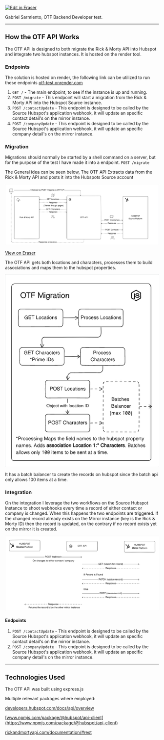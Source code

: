<p><a target="_blank" href="https://app.eraser.io/workspace/KYdxoBrgBap2CP6eQmC2" id="edit-in-eraser-github-link"><img alt="Edit in Eraser" src="https://firebasestorage.googleapis.com/v0/b/second-petal-295822.appspot.com/o/images%2Fgithub%2FOpen%20in%20Eraser.svg?alt=media&amp;token=968381c8-a7e7-472a-8ed6-4a6626da5501"></a></p>

Gabriel Sarmiento, OTF Backend Developer test.

---

## How the OTF API Works
The OTF API is designed to both migrate the Rick & Morty API into Hubspot and integrate two hubspot instances. It is hosted on the render tool.

### Endpoints
The solution is hosted on render, the following link can be utilized to run these endpoints [﻿otf-test.onrender.com](https://otf-test.onrender.com/) 

1. `GET /`  - The main endpoint, to see if the instance is up and running.
2. `POST /migrate` - This endpoint will start a migration from the Rick & Morty API into the Hubspot Source instance.
3. `POST /contactUpdate` - This endpoint is designed to be called by the Source Hubspot's application webhook, it will update an specific contact detail's on the mirror instance.
4. `POST /companyUpdate` - This endpoint is designed to be called by the Source Hubspot's application webhook, it will update an specific company detail's on the mirror instance.
### Migration
Migrations should normally be started by a shell command on a server, but for the purpose of the test I have made it into a endpoint. `POST /migrate` 

The General idea can be seen below, The OTF API Extracts data from the Rick & Morty API and posts it into the Hubspots Source account

![Migration Diagram](/.eraser/KYdxoBrgBap2CP6eQmC2___q6qlbL6mFhMEOI5uxTMlimftZCM2___---figure---di9eCMiOtjxk1lnoFoEt_---figure---o2X-eR3i2cBpZqfmP5ea8w.png "Migration Diagram")

[﻿View on Eraser](https://app.eraser.io/workspace/KYdxoBrgBap2CP6eQmC2?elements=o2X-eR3i2cBpZqfmP5ea8w) 

The OTF API gets both locations and characters, processes them to build associations and maps them to the hubspot properties.

![OTF Migration DIagram](/.eraser/KYdxoBrgBap2CP6eQmC2___q6qlbL6mFhMEOI5uxTMlimftZCM2___---figure---u4xUBgdWSC5L_iRPUwEvX---figure---q2cxhRCQbcGzy0boQ48IPQ.png "OTF Migration DIagram")

It has a batch balancer to create the records on hubspot since the batch api only allows 100 items at a time.

### Integration
On the integration I leverage the two workflows on the Source Hubspot Instance to shoot webhooks every time a record of either contact or company is changed. When this happens the two endpoints are triggered. If the changed record already exists on the Mirror instance (key is the Rick & Morty ID) then the record is updated, on the contrary if no record exists yet on the mirror it is created.

![Integration Diagram](/.eraser/KYdxoBrgBap2CP6eQmC2___q6qlbL6mFhMEOI5uxTMlimftZCM2___---figure---CqzylxlPrP8ElNsWmnM-6---figure---ka0Yhxkeq_AST1mnv3S1UQ.png "Integration Diagram")

#### Endpoints
1. `POST /contactUpdate` - This endpoint is designed to be called by the Source Hubspot's application webhook, it will update an specific contact detail's on the mirror instance.
2. `POST /companyUpdate` - This endpoint is designed to be called by the Source Hubspot's application webhook, it will update an specific company detail's on the mirror instance.
---

## Technologies Used
The OTF API was built using express.js 

Multiple relevant packages where employed:

[﻿developers.hubspot.com/docs/api/overview](https://developers.hubspot.com/docs/api/overview) 

[﻿www.npmjs.com/package/@hubspot/api-client](https://www.npmjs.com/package/@hubspot/api-client) 

[﻿rickandmortyapi.com/documentation/#rest](https://rickandmortyapi.com/documentation/#rest) 






<!--- Eraser file: https://app.eraser.io/workspace/KYdxoBrgBap2CP6eQmC2 --->